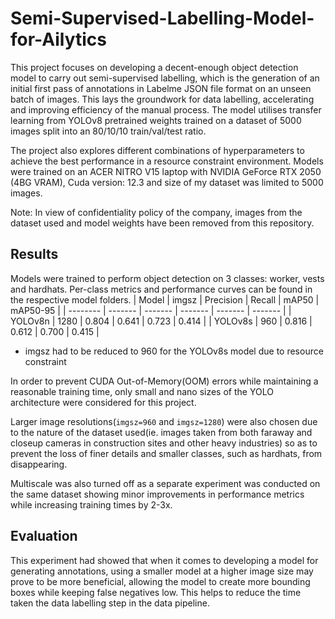 # Semi-Supervised-Labelling-Model-for-Ailytics
This project focuses on developing a decent-enough object detection model to carry out semi-supervised labelling, which is the generation of an initial first pass of annotations in Labelme JSON file format on an unseen batch of images. This lays the groundwork for data labelling, accelerating and improving efficiency of the manual process. The model utilises transfer learning from YOLOv8 pretrained weights trained on a dataset of 5000 images split into an 80/10/10 train/val/test ratio.

The project also explores different combinations of hyperparameters to achieve the best performance in a resource constraint environment. Models were trained on an ACER NITRO V15 laptop with NVIDIA GeForce RTX 2050 (4BG VRAM), Cuda version: 12.3 and size of my dataset was limited to 5000 images.

Note: In view of confidentiality policy of the company, images from the dataset used and model weights have been removed from this repository.

## Results
Models were trained to perform object detection on 3 classes: worker, vests and hardhats. Per-class metrics and performance curves can be found in the respective model folders. 
| Model  | imgsz | Precision | Recall | mAP50 | mAP50-95 |
| -------- | ------- | ------- | ------- | ------- | ------- |
| YOLOv8n  | 1280 | 0.804 | 0.641 | 0.723 | 0.414 |
| YOLOv8s |  960 | 0.816 | 0.612 | 0.700 | 0.415 |
* imgsz had to be reduced to 960 for the YOLOv8s model due to resource constraint

In order to prevent CUDA Out-of-Memory(OOM) errors while maintaining a reasonable training time, only small and nano sizes of the YOLO architecture were considered for this project. 

Larger image resolutions(`imgsz=960` and `imgsz=1280`) were also chosen due to the nature of the dataset used(ie. images taken from both faraway and closeup cameras in construction sites and other heavy industries) so as to prevent the loss of finer details and smaller classes, such as hardhats, from disappearing. 

Multiscale was also turned off as a separate experiment was conducted on the same dataset showing minor improvements in performance metrics while increasing training times by 2-3x.

## Evaluation
This experiment had showed that when it comes to developing a model for generating annotations, using a smaller model at a higher image size may prove to be more beneficial, allowing the model to create more bounding boxes while keeping false negatives low. This helps to reduce the time taken the data labelling step in the data pipeline. 


